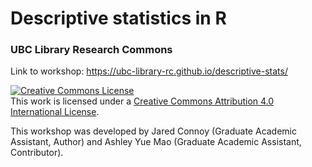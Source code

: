 # Descriptive statistics in R
### UBC Library Research Commons

Link to workshop: https://ubc-library-rc.github.io/descriptive-stats/

<a rel="license" href="http://creativecommons.org/licenses/by/4.0/"><img alt="Creative Commons License" style="border-width:0" src="https://i.creativecommons.org/l/by/4.0/88x31.png" /></a><br />This work is licensed under a <a rel="license" href="http://creativecommons.org/licenses/by/4.0/">Creative Commons Attribution 4.0 International License</a>.

This workshop was developed by Jared Connoy (Graduate Academic Assistant, Author) and Ashley Yue Mao (Graduate Academic Assistant, Contributor).
